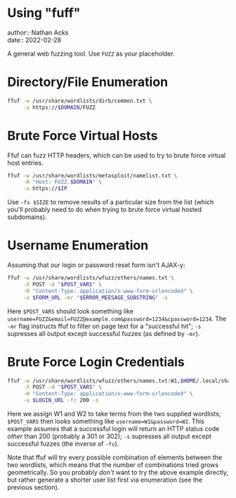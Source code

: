 # Using "fuff"

author:: Nathan Acks  
date:: 2022-02-28

A general web fuzzing tool. Use `FUZZ` as your placeholder.

# Directory/File Enumeration

```bash
ffuf -w /usr/share/wordlists/dirb/common.txt \
     -u https://$DOMAIN/FUZZ
```

# Brute Force Virtual Hosts

Ffuf can fuzz HTTP headers, which can be used to try to brute force virtual host entries.

```bash
ffuf -w /usr/share/wordlists/metasploit/namelist.txt \
     -H "Host: FUZZ.$DOMAIN" \
     -u https://$IP
```

Use `-fs $SIZE` to remove results of a particular size from the list (which you'll probably need to do when trying to brute force virtual hosted subdomains).

# Username Enumeration

Assuming that our login or password reset form isn't AJAX-y:

```bash
ffuf -w /usr/share/wordlists/wfuzz/others/names.txt \
     -X POST -d "$POST_VARS" \
     -H "Content-Type: application/x-www-form-urlencoded" \
     -u $FORM_URL -mr "$ERROR_MEESAGE_SUBSTRING" -s
```

Here `$POST_VARS` should look something like `username=FUZZ&email=FUZZ@example.com&password=1234&cpassword=1234`. The `-mr` flag instructs ffuf to filter on page text for a "successful hit"; `-s` supresses all output except successful fuzzes (as defined by `-mr`).

# Brute Force Login Credentials

```bash
ffuf -w /usr/share/wordlists/wfuzz/others/names.txt:W1,$HOME/.local/share/red-team/wordlists/rockyou.txt:W2 \
     -X POST -d "$POST_VARS" \
     -H "Content-Type: application/x-www-form-urlencoded" \
     -u $LOGIN_URL -fc 200 -s
```

Here we assign W1 and W2 to take terms from the two supplied wordlists; `$POST_VARS` then looks something like `username=W1&password=W2`. This example assumes that a successful login will return an HTTP status code *other* than 200 (probably a 301 or 302);  `-s` supresses all output except successful fuzzes (the inverse of `-fc`).

Note that ffuf will try every possible combination of elements between the two wordlists, which means that the number of combinations tried grows geometrically. So you probably *don't* want to try the above example directly, but rather generate a shorter user list first via enumeration (see the previous section).
